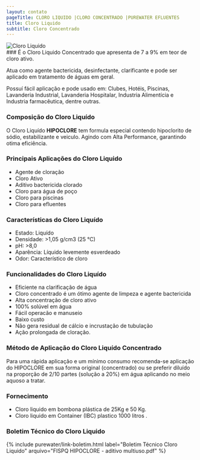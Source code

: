 ```yaml
---
layout: contato
pageTitle: CLORO LIQUIDO |CLORO CONCENTRADO |PUREWATER EFLUENTES
title: Cloro Liquido
subtitle: Cloro Concentrado
---
```


<img class="img-responsive pull-right" style="max-width: 100%;" src="../../website/images/cloro_liquido concentrado.png" alt="Cloro Liquido">



<br />
### É o Cloro Liquido Concentrado que apresenta de 7 a 9% em teor de cloro ativo. 

Atua como agente bactericida, desinfectante,  clarificante e pode ser aplicado em tratamento de águas em geral.

Possuí fácil aplicação e pode usado em: Clubes, Hotéis, Piscinas, Lavanderia Industrial, Lavanderia Hospitalar, Industria Alimentícia e Industria farmacêutica, dentre outras.

### Composição do Cloro Liquído

O Cloro Liquído **HIPOCLORE** tem formula especial contendo hipoclorito de sódio, estabilizante e veiculo.
Agindo com Alta Performance, garantindo otima eficiência.

### Principais Aplicações do Cloro Liquido
- Agente de cloração
- Cloro Ativo
- Aditivo bactericida clorado
- Cloro para água de poço
- Cloro para piscinas
- Cloro para efluentes

### Características do Cloro Liquído

- Estado: Liquído
- Densidade: >1,05 g/cm3 (25 °C)
- pH: >8,0
- Aparência: Líquido levemente esverdeado
- Odor: Característico de cloro

### Funcionalidades do Cloro Liquído

- Eficiente na clarificação de água
- Cloro concentrado é um ótimo agente de limpeza e agente bactericida
- Alta concentração de cloro ativo
- 100% solúvel em água
- Fácil operacão e manuseio
- Baixo custo
- Não gera residual de cálcio e incrustação de tubulação
- Ação prolongada de cloração.

### Método de Aplicação do Cloro Liquído Concentrado
Para uma rápida aplicação e um mínimo consumo recomenda-se aplicação do HIPOCLORE em sua forma original (concentrado) ou se preferir diluído na proporção de 2/10 partes (solução a 20%) em água aplicando no meio aquoso a tratar.

### Fornecimento

- Cloro liquido em bombona plástica de 25Kg e 50 Kg.
- Cloro liquido em Container (IBC) plastico 1000 litros .

### Boletim Técnico do Cloro Liquido

{% include purewater/link-boletim.html 
   label="Boletim Técnico Cloro Liquido" 
   arquivo="FISPQ HIPOCLORE - aditivo multiuso.pdf" %}
   
   
   
   
   
